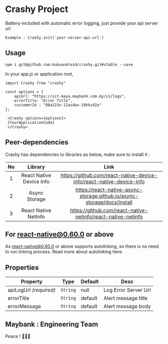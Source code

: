 # Crashy Project 

Battery-included with automatic error logging, just provide your api server url

```Example : Crashy.init('your-server-api-url')```

## Usage

``` npm i git@github.com:kukuandroid/crashy.git#stable --save ```

In your app.js or application root,
```
import Crashy from "crashy"

const options = {
    apiUrl: "https://sit-maya.maybank.com.my/v1/logs",
    errorTitle: "Error Title",
    customerId : "88a123x-12asdwx-19kks92a"
};
  
 <Crashy options={options}>
 {YourApplicationCode}
 </Crashy>
```

##  Peer-dependencies
Crashy has dependencies to libraries as below, make sure to install it :

| No | Library | Link |
| :---:   | :-: | :-: |
| 1 | React Native Device Info | https://github.com/react-native-device-info/react-native-device-info |
| 2 | Async Storage | https://react-native-async-storage.github.io/async-storage/docs/install |
| 3 | React Native NetInfo |  https://github.com/react-native-netinfo/react-native-netinfo |


## For react-native@0.60.0 or above

As react-native@0.60.0 or above supports autolinking, so there is no need to run linking process. Read more about autolinking here.


## Properties
Property | Type | Default | Desc
--- | --- | --- | ---
apiLogUrl *(required)* | `String` | null | Log Error Server Url
errorTitle  | `String` | default | Alert message title
errorMessage | `String` | default | Alert message body


## Maybank : Engineering Team

Peace ! ✌🏻🍻
